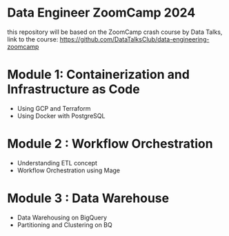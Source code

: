 # Data Engineer ZoomCamp 2024
this repository will be based on the ZoomCamp crash course by Data Talks, link to the course: https://github.com/DataTalksClub/data-engineering-zoomcamp

# Module 1: Containerization and Infrastructure as Code

* Using GCP and Terraform
* Using Docker with PostgreSQL

# Module 2 : Workflow Orchestration

* Understanding ETL concept
* Workflow Orchestration using Mage

# Module 3 : Data Warehouse

* Data Warehousing on BigQuery
* Partitioning and Clustering on BQ
